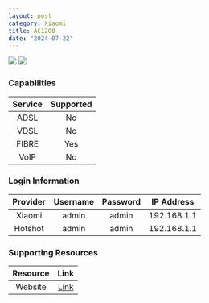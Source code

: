 ```yaml
---
layout: post
category: Xiaomi
title: AC1200
date: "2024-07-22"
---
```

<img src="https://i01.appmifile.com/webfile/globalimg/bai/router-ac1200.png" class="modem_image">
<img src="https://xiaomi.com.ge/wp-content/uploads/2023/02/Xiaomi-Router-AC1200-2.webp" class="modem_image">

### Capabilities

| Service | Supported |
| :-: | :-: |
| ADSL | No |
| VDSL | No |
| FIBRE | Yes |
| VoIP | No |

### Login Information

| Provider | Username | Password | IP Address |
| :-: | :-: | :-: | :-: |
| Xiaomi | admin | admin | 192.168.1.1 |
| Hotshot | admin | admin | 192.168.1.1 |

### Supporting Resources

| Resource | Link |
| :-: | :-: |
| Website | [Link](https://www.mi.com/pk/product/xiaomi-router-ac1200/) |
